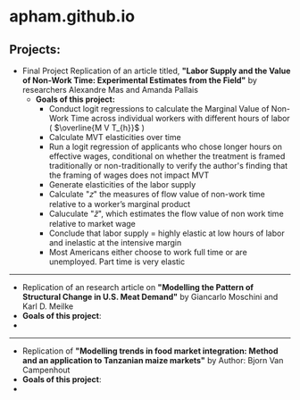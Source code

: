 # apham.github.io

## Projects:
* Final Project Replication of an article titled, **"Labor Supply and the Value of Non-Work Time: Experimental Estimates from the Field"** by researchers Alexandre Mas and Amanda Pallais
  * **Goals of this project:**
    * Conduct logit regressions to calculate the Marginal Value of Non-Work Time across individual workers with different hours of labor ( $\overline{M V T_{h}}$ )
    * Calculate MVT elasticities over time
    * Run a logit regression of applicants who chose longer hours on effective wages, conditional on whether the treatment is framed traditionally or non-traditionally to verify the author's finding that the framing of wages does not impact MVT
    * Generate elasticities of the labor supply
    * Calculate "𝑧" the  measures of flow value of non-work time relative to a worker’s marginal product
    * Caluculate "𝑧̃", which  estimates the flow value of non work time relative to market wage
    * Conclude that labor supply = highly elastic at low hours of labor and inelastic at the intensive margin
    * Most Americans either choose to work full time or are unemployed. Part time is very elastic
*** 
* Replication of an research article on **"Modelling the Pattern of Structural Change in U.S. Meat Demand"** by Giancarlo Moschini and Karl D. Meilke
 * **Goals of this project**:
  * 

***
* Replication of **"Modelling trends in food market integration: Method and an application to Tanzanian maize markets"** by Author: Bjorn Van Campenhout
 * **Goals of this project**:
  *

